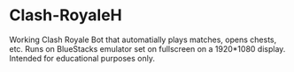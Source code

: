 # Clash-RoyaleH

Working Clash Royale Bot that automatially plays matches, opens chests, etc. Runs on BlueStacks emulator set on fullscreen on a 1920*1080 display. Intended for educational purposes only.
